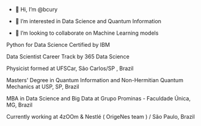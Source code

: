 - 👋 Hi, I’m @bcury
- 👀 I’m interested in Data Science and Quantum Information

- 💞️ I’m looking to collaborate on Machine Learning models

Python for Data Science Certified by IBM

Data Scientist Career Track by 365 Data Science

Physicist formed at UFSCar, São Carlos/SP , Brazil

Masters' Degree in Quantum Information and Non-Hermitian Quantum Mechanics at USP, SP, Brazil

MBA in Data Science and Big Data at Grupo Prominas - Faculdade Única, MG, Brazil

Currently working at 4zOOm & Nestlé ( OrigeNes team ) / São Paulo, Brazil




<!---
bcury/bcury is a ✨ special ✨ repository because its `README.md` (this file) appears on your GitHub profile.
You can click the Preview link to take a look at your changes.
--->
